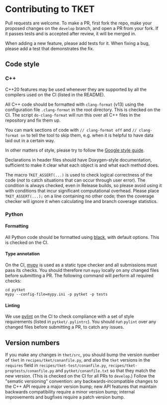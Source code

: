 # Contributing to TKET

Pull requests are welcome. To make a PR, first fork the repo, make your proposed
changes on the `develop` branch, and open a PR from your fork. If it passes
tests and is accepted after review, it will be merged in.

When adding a new feature, please add tests for it. When fixing a bug, please
add a test that demonstrates the fix.

## Code style

### C++

C++20 features may be used whenever they are supported by all the compilers
used on the CI (listed in the README).

All C++ code should be formatted with `clang-format` (v13) using the
configuration file `.clang-format` in the root directory. This is checked on
the CI. The script `do-clang-format` will run this over all C++ files in the
repository and fix them up.

You can mark sections of code with `// clang-format off` and
`// clang-format on` to tell the tool to skip them, e.g. when it is helpful to
have data laid out in a certain way.

In other matters of style, please try to follow the
[Google style guide](https://google.github.io/styleguide/cppguide.html).

Declarations in header files should have Doxygen-style documentation,
sufficient to make it clear what each object is and what each method does.

The macro `TKET_ASSERT(...)` is used to check logical correctness of the code
(_not_ to catch situations that can occur through user error). The condition is
always checked, even in Release builds, so please avoid using it with
conditions that incur significant computational overhead. Please place
`TKET_ASSERT(...);` on a line containing no other code; then the coverage
checker will ignore it when calculating line and branch coverage statistics.

### Python

#### Formatting

All Python code should be formatted using
[black](https://black.readthedocs.io/en/stable/), with default options. This is
checked on the CI.

#### Type annotation

On the CI, [mypy](https://mypy.readthedocs.io/en/stable/) is used as a static
type checker and all submissions must pass its checks. You should therefore run
`mypy` locally on any changed files before submitting a PR. The following
command will perform all required checks:

```shell
cd pytket
mypy --config-file=mypy.ini -p pytket -p tests
```

#### Linting

We use [pylint](https://pypi.org/project/pylint/) on the CI to check compliance
with a set of style requirements (listed in `pytket/.pylintrc`). You should run
`pylint` over any changed files before submitting a PR, to catch any issues.

## Version numbers

If you make any changes in `thet/src`, you should bump the version number of
`tket` in `recipes/tket/conanfile.py`, and also the `tket` versions in the
`requires` field in `recipes/tket-test/conanfile.py`,
`recipes/tket-proptests/conanfile.py` and `pytket/conanfile.txt` so that they
match the new version. (This is checked on the CI for all PRs to `develop`.)
Follow the "sematic versioning" convention: any backwards-incompatible changes
to the C++ API require a major version bump; new API features that maintain
backwards compatibility require a minor version bump; internal improvements and
bugfixes require a patch version bump.
